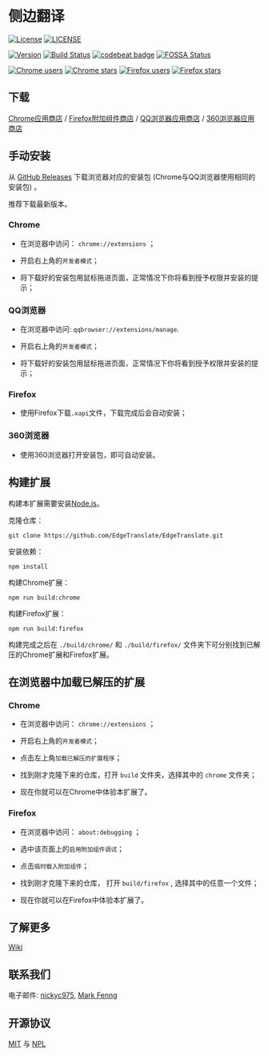 # 侧边翻译

[![License](https://img.shields.io/github/license/EdgeTranslate/EdgeTranslate.svg?colorB=44cc11?maxAge=2592000)](https://github.com/EdgeTranslate/EdgeTranslate/blob/master/LICENSE.MIT)
[![LICENSE](https://img.shields.io/badge/license-Anti%20996-blue.svg)](https://github.com/996icu/996.ICU/blob/master/LICENSE)

[![Version](https://img.shields.io/github/release/EdgeTranslate/EdgeTranslate.svg?label=version)](https://github.com/EdgeTranslate/EdgeTranslate/releases)
[![Build Status](https://travis-ci.org/EdgeTranslate/EdgeTranslate.svg?branch=develop)](https://travis-ci.org/EdgeTranslate/EdgeTranslate)
[![codebeat badge](https://codebeat.co/badges/93aa3e86-a3e7-449f-bda2-abdc34595ebb)](https://codebeat.co/projects/github-com-edgetranslate-edgetranslate-develop)
[![FOSSA Status](https://app.fossa.io/api/projects/git%2Bgithub.com%2FEdgeTranslate%2FEdgeTranslate.svg?type=shield)](https://app.fossa.io/projects/git%2Bgithub.com%2FEdgeTranslate%2FEdgeTranslate?ref=badge_shield)

[![Chrome users](https://img.shields.io/chrome-web-store/users/bocbaocobfecmglnmeaeppambideimao.svg?label=Chrome%20users)](https://chrome.google.com/webstore/detail/bocbaocobfecmglnmeaeppambideimao)
[![Chrome stars](https://img.shields.io/chrome-web-store/stars/bocbaocobfecmglnmeaeppambideimao.svg?label=Chrome%20stars)](https://chrome.google.com/webstore/detail/bocbaocobfecmglnmeaeppambideimao)
[![Firefox users](https://img.shields.io/amo/users/edge_translate.svg?label=Firefox%20users)](https://addons.mozilla.org/firefox/addon/edge_translate/)
[![Firefox stars](https://img.shields.io/amo/stars/edge_translate.svg?label=Firefox%20stars)](https://addons.mozilla.org/firefox/addon/edge_translate/)

## 下载

[Chrome应用商店](https://chrome.google.com/webstore/detail/bocbaocobfecmglnmeaeppambideimao)
/ [Firefox附加组件商店](https://addons.mozilla.org/firefox/addon/edge_translate/)
/ [QQ浏览器应用商店](https://appcenter.browser.qq.com/search/detail?key=edgetranslate&id=bocbaocobfecmglnmeaeppambideimao%20&title=edgetranslate)
/ [360浏览器应用商店](https://ext.se.360.cn/webstore/detail/aajldohlagodeegngemjjgmabejbejli)

## 手动安装

从 [GitHub Releases](https://github.com/EdgeTranslate/EdgeTranslate/releases) 下载浏览器对应的安装包 (Chrome与QQ浏览器使用相同的安装包) 。

推荐下载最新版本。

### Chrome

* 在浏览器中访问： `chrome://extensions` ；

* 开启右上角的`开发者模式`；

* 将下载好的安装包用鼠标拖进页面，正常情况下你将看到授予权限并安装的提示；

### QQ浏览器

* 在浏览器中访问: `qqbrowser://extensions/manage`.

* 开启右上角的`开发者模式`；

* 将下载好的安装包用鼠标拖进页面，正常情况下你将看到授予权限并安装的提示；

### Firefox

* 使用Firefox下载`.xapi`文件，下载完成后会自动安装；

### 360浏览器

* 使用360浏览器打开安装包，即可自动安装。

## 构建扩展

构建本扩展需要安装[Node.js](https://nodejs.org/)。

克隆仓库：

```shell
git clone https://github.com/EdgeTranslate/EdgeTranslate.git
```

安装依赖：

```shell
npm install
```

构建Chrome扩展：

```shell
npm run build:chrome
```

构建Firefox扩展：

```shell
npm run build:firefox
```

构建完成之后在 `./build/chrome/` 和 `./build/firefox/` 文件夹下可分别找到已解压的Chrome扩展和Firefox扩展。

## 在浏览器中加载已解压的扩展

### Chrome

* 在浏览器中访问： `chrome://extensions` ；

* 开启右上角的`开发者模式`；

* 点击左上角`加载已解压的扩展程序`；

* 找到刚才克隆下来的仓库，打开 `build` 文件夹，选择其中的 `chrome` 文件夹；

* 现在你就可以在Chrome中体验本扩展了。

### Firefox

* 在浏览器中访问： `about:debugging` ；

* 选中该页面上的`启用附加组件调试`；

* 点击`临时载入附加组件`；

* 找到刚才克隆下来的仓库， 打开 `build/firefox` , 选择其中的任意一个文件；

* 现在你就可以在Firefox中体验本扩展了。

## 了解更多

[Wiki](./wiki/zh_CN/插件介绍.md)

## 联系我们

电子邮件: [nickyc975](mailto:chenjinlong2016@outlook.com), [Mark Fenng](mailto:f18846188605@gmail.com)

## 开源协议

[MIT](../LICENSE.MIT) 与 [NPL](../LICENSE.NPL)